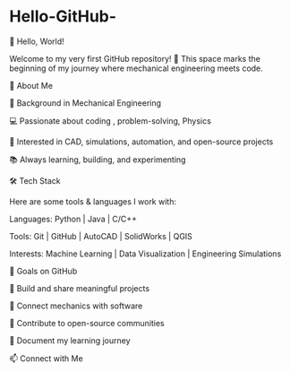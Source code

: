 # Hello-GitHub-
👋 Hello, World!

Welcome to my very first GitHub repository! 🚀
This space marks the beginning of my journey where mechanical engineering meets code.

🌟 About Me

🔧 Background in Mechanical Engineering

💻 Passionate about coding , problem-solving, Physics

🚀 Interested in CAD, simulations, automation, and open-source projects

📚 Always learning, building, and experimenting

🛠️ Tech Stack

Here are some tools & languages I work with:

Languages: Python  | Java  | C/C++

Tools: Git | GitHub | AutoCAD | SolidWorks | QGIS

Interests: Machine Learning | Data Visualization | Engineering Simulations

🎯 Goals on GitHub

🌱 Build and share meaningful projects

🔗 Connect mechanics with software

📂 Contribute to open-source communities

📖 Document my learning journey

📫 Connect with Me
